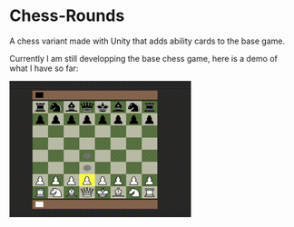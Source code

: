 # Chess-Rounds
A chess variant made with Unity that adds ability cards to the base game.

Currently I am still developping the base chess game, here is a demo of what I have so far: 

![](demos/chess_demo.gif)

